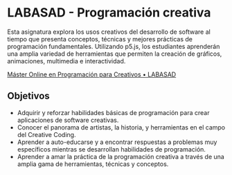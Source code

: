 # LABASAD - Programación creativa

Esta asignatura explora los usos creativos del desarrollo de software al tiempo que presenta conceptos, técnicas y mejores prácticas de programación fundamentales. Utilizando p5.js, los estudiantes aprenderán una amplia variedad de herramientas que permiten la creación de gráficos, animaciones, multimedia e interactividad.

[Máster Online en Programación para Creativos • LABASAD](https://www.labasad.com/master/master-online-en-programacion-para-creativos/)

## Objetivos

- Adquirir y reforzar habilidades básicas de programación para crear aplicaciones de software creativas.
- Conocer el panorama de artistas, la historia, y herramientas en el campo del Creative Coding.
- Aprender a auto-educarse y a encontrar respuestas a problemas muy específicos mientras se desarrollan habilidades de programación.
- Aprender a amar la práctica de la programación creativa a través de una amplia gama de herramientas, técnicas y conceptos.